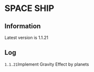 SPACE SHIP  
==========

Information  
-----------
Latest version is 1.1.21  

Log  
---  
```1.1.21```Implement Gravity Effect by planets
